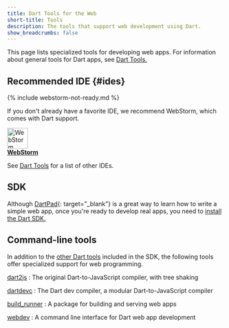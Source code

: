 ```yaml
---
title: Dart Tools for the Web
short-title: Tools
description: The tools that support web development using Dart.
show_breadcrumbs: false
---
```


This page lists specialized tools for developing web apps.
For information about general tools for Dart apps, see
[Dart Tools.]({{site.dartlang}}/tools)

## Recommended IDE {#ides}

{% include webstorm-not-ready.md %}

If you don't already have a favorite IDE,
we recommend WebStorm, which comes with Dart support.

<a href="/tools/webstorm">
<img src="{% asset_path 'webstorm.svg' %}" alt="WebStorm icon" width="48"><br>
<b>WebStorm</b>
</a>

See [Dart Tools]({{site.dartlang}}/tools) for a list of other IDEs.

## SDK

Although [DartPad][]{: target="_blank"} is a great way to learn how to write a
simple web app, once you're ready to develop real apps, you need to
[install the Dart SDK.](/tools/sdk)

## Command-line tools

In addition to the [other Dart tools]({{site.dartlang}}/tools)
included in the SDK, the following tools
offer specialized support for web programming.

[dart2js](/tools/dart2js)
: The original Dart-to-JavaScript compiler, with tree shaking

[dartdevc](/tools/dartdevc)
: The Dart dev compiler, a modular Dart-to-JavaScript compiler

[build_runner](/tools/build_runner)
: A package for building and serving web apps

[webdev](/tools/webdev)
: A command line interface for Dart web app development

[DartPad]: {{site.custom.dartpad.direct-link}}

